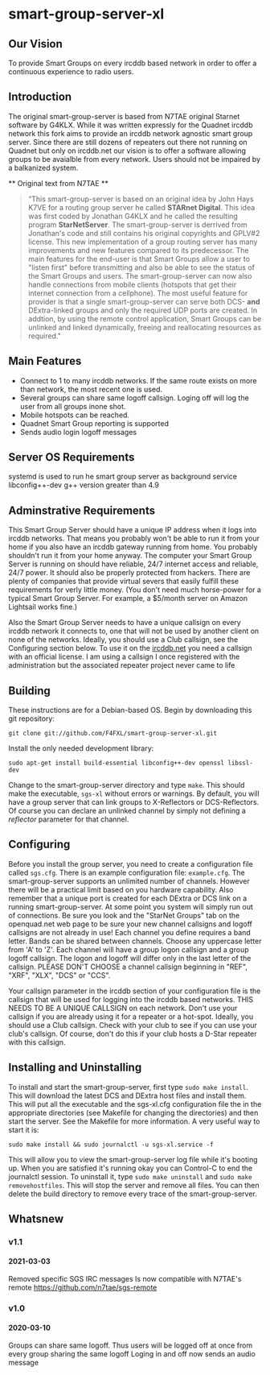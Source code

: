 smart-group-server-xl
==================

## Our Vision
To provide Smart Groups on every ircddb based network in order to offer a continuous experience to radio users.

## Introduction

The original smart-group-server is based from N7TAE original Starnet software by G4KLX. While it was written expressly for the Quadnet ircddb network this fork aims to provide an ircddb network agnostic smart group server. Since there are still dozens of repeaters out there not running on Quadnet but only on ircddb.net our vision is to offer a software allowing groups to be avaialble from every network. Users should not be impaired by a balkanized system.

** Original text from N7TAE **
>“This smart-group-server is based on an original idea by John Hays K7VE for a routing group server he called **STARnet Digital**. This idea was first coded by Jonathan G4KLX and he called the resulting program **StarNetServer**. The smart-group-server is derrived from Jonathan's code and still contains his original copyrights and GPLV#2 license. This new implementation of a group routing server has many improvements and new features compared to its predecessor. The main features for the end-user is that Smart Groups allow a user to "listen first" before transmitting and also be able to see the status of the Smart Groups and users. The smart-group-server can now also handle connections from mobile clients (hotspots that get their internet connection from a cellphone). The most useful feature for provider is that a single smart-group-server can serve both DCS- **and** DExtra-linked groups and only the required UDP ports are created. In addtion, by using the remote control application, Smart Groups can be unlinked and linked dynamically, freeing and reallocating resources as required."

## Main Features
* Connect to 1 to many ircddb networks. If the same route exists on more than network, the most recent one is used.
* Several groups can share same logoff callsign. Loging off will log the user from all groups inone shot.
* Mobile hotspots can be reached.
* Quadnet Smart Group reporting is supported
* Sends audio login logoff messages

## Server OS Requirements

systemd is used to run he smart group server as background service
libconfig++-dev
g++ version greater than 4.9

## Adminstrative Requirements

This Smart Group Server should have a unique IP address when it logs into ircddb networks. That means you probably won't be able to run it from your home if you also have an ircddb gateway running from home. You probably shouldn't run it from your home anyway. The computer your Smart Group Server is running on should have reliable, 24/7 internet access and reliable, 24/7 power. It should also be properly protected from hackers. There are plenty of companies that provide virtual severs that easily fulfill these requirements for verly little money. (You don't need much horse-power for a typical Smart Group Server. For example, a $5/month server on Amazon Lightsail works fine.)

Also the Smart Group Server needs to have a unique callsign on every ircddb network it connects to, one that will not be used by another client on none of the networks. Ideally, you should use a Club callsign, see the Configuring section below.
To use it on the [ircddb.net](http://ircddb.net) you need a callsign with an official license. I am using a callsign I once registered with the administration but the associated repeater project never came to life

## Building

These instructions are for a Debian-based OS. Begin by downloading this git repository:
```
git clone git://github.com/F4FXL/smart-group-server-xl.git
```
Install the only needed development library:
```
sudo apt-get install build-essential libconfig++-dev openssl libssl-dev
```
Change to the smart-group-server directory and type `make`. This should make the executable, `sgs-xl` without errors or warnings. By default, you will have a group server that can link groups to X-Reflectors or DCS-Reflectors. Of course you can declare an unlinked channel by simply not defining a *reflector* parameter for that channel.

## Configuring

Before you install the group server, you need to create a configuration file called `sgs.cfg`. There is an example configuration file: `example.cfg`. The smart-group-server supports an unlimited number of channels. However there will be a practical limit based on you hardware capability. Also remember that a unique port is created for each DExtra or DCS link on a running smart-group-server. At some point you system will simply run out of connections. Be sure you look and the "StarNet Groups" tab on the openquad.net web page to be sure your new channel callsigns and logoff callsigns are not already in use! Each channel you define requires a band letter. Bands can be shared between channels. Choose any uppercase letter from 'A' to 'Z'. Each channel will have a group logon callsign and a group logoff callsign. The logon and logoff will differ only in the last letter of the callsign. PLEASE DON'T CHOOSE a channel callsign beginning in "REF", "XRF", "XLX", "DCS" or "CCS".

Your callsign parameter in the ircddb section of your configuration file is the callsign that will be used for logging into the ircddb based networks. THIS NEEDS TO BE A UNIQUE CALLSIGN on each network. Don't use your callsign if you are already using it for a repeater or a hot-spot. Ideally, you should use a Club callsign. Check with your club to see if you can use your club's callsign. Of course, don't do this if your club hosts a D-Star repeater with this callsign.

## Installing and Uninstalling

To install and start the smart-group-server, first type `sudo make install`. This will download the latest DCS and DExtra host files and install them. This will put all the executable and the sgs-xl.cfg configuration file the in the appropriate directories (see Makefile for changing the directories) and then start the server. See the Makefile for more information. A very useful way to start it is:
```
sudo make install && sudo journalctl -u sgs-xl.service -f
```
This will allow you to view the smart-group-server log file while it's booting up. When you are satisfied it's running okay you can Control-C to end the journalctl session. To uninstall it, type `sudo make uninstall` and `sudo make removehostfiles`. This will stop the server and remove all files. You can then delete the build directory to remove every trace of the smart-group-server.

## Whatsnew
### v1.1
#### 2021-03-03
Removed specific SGS IRC messages
Is now compatible with N7TAE's remote https://github.com/n7tae/sgs-remote

### v1.0
#### 2020-03-10
Groups can share same logoff. Thus users will be logged off at once from every group sharing the same logoff
Loging in and off now sends an audio message
